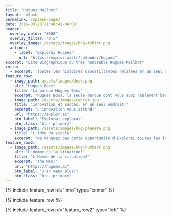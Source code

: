 ```yaml
---
title: "Hugues Mailhot"
layout: splash
permalink: /splash-page/
date: 2016-03-23T11:48:41-04:00
header:
  overlay_color: "#000"
  overlay_filter: "0.5"
  overlay_image: /assets/images/bkg-tshirt.png
  actions:
    - label: "Explorai Hugues"
      url: "https://explor.ai/fr/calendar/hugues"
excerpt: "Site Biographique du très honorable Hugues Mailhot"
intro: 
  - excerpt: 'Toutes les histoires croustillantes relatées en un seul endroit!'
feature_row:
  - image_path: assets/images/desk.png
    alt: "Hugues Boss"
    title: "La marque Hugues Boss"
    excerpt: "Hugues Boss, la seule marque dont vous avez réèlement besoin pour réussir!"
  - image_path: /assets/images/cahier.jpg
    title: "Innovation et succès, en un seul endroit!"
    excerpt: "L'innovation vous attend!"
    url: "https://explor.ai"
    btn_label: "Explorai explorai"
    btn_class: "btn--primary"
  - image_path: /assets/images/bkg-planete.png
    title: "L'idée du siècle"
    excerpt: "Ne manquez pas cette opportunité d'Explorai toutes les facettes de Hugues!"
feature_row2:
  - image_path: /assets/images/bkg-numbers.png
    alt: "L'Homme de la situation!"
    title: "L'Homme de la situation!"
    excerpt: 'The Man!'
    url: "https://hugues.ai"
    btn_label: "J'en veux plus!"
    btn_class: "btn--primary"
---
```


{% include feature_row id="intro" type="center" %}

{% include feature_row %}

{% include feature_row id="feature_row2" type="left" %}
